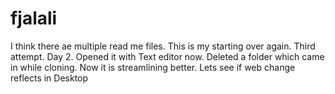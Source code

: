 # fjalali
I think there ae multiple read me files. 
This is my starting over again. Third attempt. Day 2. 
Opened it with Text editor now. Deleted a folder which came in while cloning.
Now it is streamlining better. Lets see if web change reflects in Desktop
